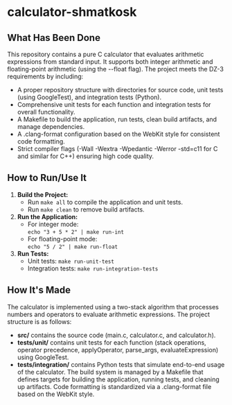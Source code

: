 # calculator-shmatkosk

## What Has Been Done
This repository contains a pure C calculator that evaluates arithmetic expressions from standard input. It supports both integer arithmetic and floating-point arithmetic (using the --float flag). The project meets the DZ-3 requirements by including:
- A proper repository structure with directories for source code, unit tests (using GoogleTest), and integration tests (Python).
- Comprehensive unit tests for each function and integration tests for overall functionality.
- A Makefile to build the application, run tests, clean build artifacts, and manage dependencies.
- A .clang-format configuration based on the WebKit style for consistent code formatting.
- Strict compiler flags (-Wall -Wextra -Wpedantic -Werror -std=c11 for C and similar for C++) ensuring high code quality.

## How to Run/Use It
1. **Build the Project:**
   - Run `make all` to compile the application and unit tests.
   - Run `make clean` to remove build artifacts.
2. **Run the Application:**
   - For integer mode:  
     `echo "3 + 5 * 2" | make run-int`
   - For floating-point mode:  
     `echo "5 / 2" | make run-float`
3. **Run Tests:**
   - Unit tests: `make run-unit-test`
   - Integration tests: `make run-integration-tests`

## How It's Made
The calculator is implemented using a two-stack algorithm that processes numbers and operators to evaluate arithmetic expressions. The project structure is as follows:
- **src/** contains the source code (main.c, calculator.c, and calculator.h).
- **tests/unit/** contains unit tests for each function (stack operations, operator precedence, applyOperator, parse_args, evaluateExpression) using GoogleTest.
- **tests/integration/** contains Python tests that simulate end-to-end usage of the calculator.
The build system is managed by a Makefile that defines targets for building the application, running tests, and cleaning up artifacts. Code formatting is standardized via a .clang-format file based on the WebKit style.


